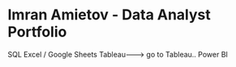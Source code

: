 # Imran Amietov - Data Analyst Portfolio
SQL
Excel / Google Sheets
Tableau---> go to Tableau..
Power BI
